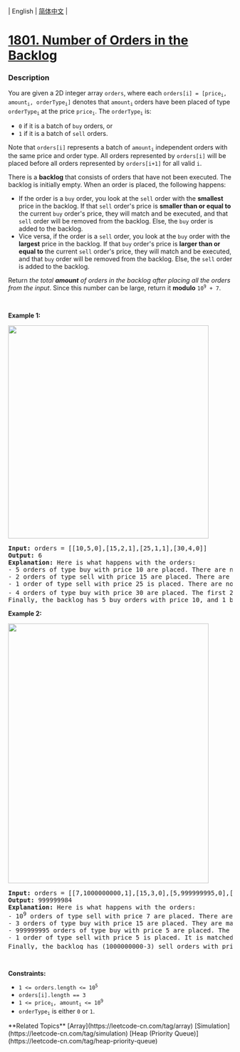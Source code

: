 | English | [简体中文](README.md) |

# [1801. Number of Orders in the Backlog](https://leetcode-cn.com/problems/number-of-orders-in-the-backlog)
 ### Description
<p>You are given a 2D integer array <code>orders</code>, where each <code>orders[i] = [price<sub>i</sub>, amount<sub>i</sub>, orderType<sub>i</sub>]</code> denotes that <code>amount<sub>i</sub></code><sub> </sub>orders have been placed of type <code>orderType<sub>i</sub></code> at the price <code>price<sub>i</sub></code>. The <code>orderType<sub>i</sub></code> is:</p>

<ul>
	<li><code>0</code> if it is a batch of <code>buy</code> orders, or</li>
	<li><code>1</code> if it is a batch of <code>sell</code> orders.</li>
</ul>

<p>Note that <code>orders[i]</code> represents a batch of <code>amount<sub>i</sub></code> independent orders with the same price and order type. All orders represented by <code>orders[i]</code> will be placed before all orders represented by <code>orders[i+1]</code> for all valid <code>i</code>.</p>

<p>There is a <strong>backlog</strong> that consists of orders that have not been executed. The backlog is initially empty. When an order is placed, the following happens:</p>

<ul>
	<li>If the order is a <code>buy</code> order, you look at the <code>sell</code> order with the <strong>smallest</strong> price in the backlog. If that <code>sell</code> order&#39;s price is <strong>smaller than or equal to</strong> the current <code>buy</code> order&#39;s price, they will match and be executed, and that <code>sell</code> order will be removed from the backlog. Else, the <code>buy</code> order is added to the backlog.</li>
	<li>Vice versa, if the order is a <code>sell</code> order, you look at the <code>buy</code> order with the <strong>largest</strong> price in the backlog. If that <code>buy</code> order&#39;s price is <strong>larger than or equal to</strong> the current <code>sell</code> order&#39;s price, they will match and be executed, and that <code>buy</code> order will be removed from the backlog. Else, the <code>sell</code> order is added to the backlog.</li>
</ul>

<p>Return <em>the total <strong>amount</strong> of orders in the backlog after placing all the orders from the input</em>. Since this number can be large, return it <strong>modulo</strong> <code>10<sup>9</sup> + 7</code>.</p>

<p>&nbsp;</p>
<p><strong>Example 1:</strong></p>
<img alt="" src="https://assets.leetcode.com/uploads/2021/03/11/ex1.png" style="width: 450px; height: 479px;" />
<pre>
<strong>Input:</strong> orders = [[10,5,0],[15,2,1],[25,1,1],[30,4,0]]
<strong>Output:</strong> 6
<strong>Explanation:</strong> Here is what happens with the orders:
- 5 orders of type buy with price 10 are placed. There are no sell orders, so the 5 orders are added to the backlog.
- 2 orders of type sell with price 15 are placed. There are no buy orders with prices larger than or equal to 15, so the 2 orders are added to the backlog.
- 1 order of type sell with price 25 is placed. There are no buy orders with prices larger than or equal to 25 in the backlog, so this order is added to the backlog.
- 4 orders of type buy with price 30 are placed. The first 2 orders are matched with the 2 sell orders of the least price, which is 15 and these 2 sell orders are removed from the backlog. The 3<sup>rd</sup> order is matched with the sell order of the least price, which is 25 and this sell order is removed from the backlog. Then, there are no more sell orders in the backlog, so the 4<sup>th</sup> order is added to the backlog.
Finally, the backlog has 5 buy orders with price 10, and 1 buy order with price 30. So the total number of orders in the backlog is 6.
</pre>

<p><strong>Example 2:</strong></p>
<img alt="" src="https://assets.leetcode.com/uploads/2021/03/11/ex2.png" style="width: 450px; height: 584px;" />
<pre>
<strong>Input:</strong> orders = [[7,1000000000,1],[15,3,0],[5,999999995,0],[5,1,1]]
<strong>Output:</strong> 999999984
<strong>Explanation:</strong> Here is what happens with the orders:
- 10<sup>9</sup> orders of type sell with price 7 are placed. There are no buy orders, so the 10<sup>9</sup> orders are added to the backlog.
- 3 orders of type buy with price 15 are placed. They are matched with the 3 sell orders with the least price which is 7, and those 3 sell orders are removed from the backlog.
- 999999995 orders of type buy with price 5 are placed. The least price of a sell order is 7, so the 999999995 orders are added to the backlog.
- 1 order of type sell with price 5 is placed. It is matched with the buy order of the highest price, which is 5, and that buy order is removed from the backlog.
Finally, the backlog has (1000000000-3) sell orders with price 7, and (999999995-1) buy orders with price 5. So the total number of orders = 1999999991, which is equal to 999999984 % (10<sup>9</sup> + 7).
</pre>

<p>&nbsp;</p>
<p><strong>Constraints:</strong></p>

<ul>
	<li><code>1 &lt;= orders.length &lt;= 10<sup>5</sup></code></li>
	<li><code>orders[i].length == 3</code></li>
	<li><code>1 &lt;= price<sub>i</sub>, amount<sub>i</sub> &lt;= 10<sup>9</sup></code></li>
	<li><code>orderType<sub>i</sub></code> is either <code>0</code> or <code>1</code>.</li>
</ul>
**Related Topics**  [Array](https://leetcode-cn.com/tag/array) [Simulation](https://leetcode-cn.com/tag/simulation) [Heap (Priority Queue)](https://leetcode-cn.com/tag/heap-priority-queue) 